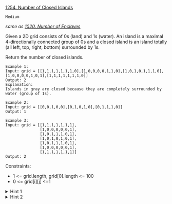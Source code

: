 [1254. Number of Closed Islands](https://leetcode.com/problems/number-of-closed-islands/description/)

`Medium`

*same as [1020. Number of Enclaves](../1020.%20Number%20of%20Enclaves/)*

Given a 2D grid consists of 0s (land) and 1s (water).  An island is a maximal 4-directionally connected group of 0s and a closed island is an island totally (all left, top, right, bottom) surrounded by 1s.

Return the number of closed islands.

```
Example 1:
Input: grid = [[1,1,1,1,1,1,1,0],[1,0,0,0,0,1,1,0],[1,0,1,0,1,1,1,0],[1,0,0,0,0,1,0,1],[1,1,1,1,1,1,1,0]]
Output: 2
Explanation: 
Islands in gray are closed because they are completely surrounded by water (group of 1s).

Example 2:
Input: grid = [[0,0,1,0,0],[0,1,0,1,0],[0,1,1,1,0]]
Output: 1

Example 3:
Input: grid = [[1,1,1,1,1,1,1],
               [1,0,0,0,0,0,1],
               [1,0,1,1,1,0,1],
               [1,0,1,0,1,0,1],
               [1,0,1,1,1,0,1],
               [1,0,0,0,0,0,1],
               [1,1,1,1,1,1,1]]
Output: 2
``` 

Constraints:

- 1 <= grid.length, grid[0].length <= 100
- 0 <= grid[i][j] <=1

<details>
<summary>Hint 1</summary>

Exclude connected group of 0s on the corners because they are not closed island.
</details>

<details>
<summary>Hint 2</summary>

Return number of connected component of 0s on the grid.
</details>
